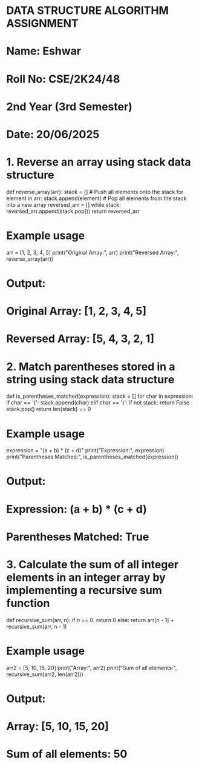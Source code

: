 # DATA STRUCTURE ALGORITHM ASSIGNMENT
# Name: Eshwar
# Roll No: CSE/2K24/48
# 2nd Year (3rd Semester)
# Date: 20/06/2025

# 1. Reverse an array using stack data structure

def reverse_array(arr):
    stack = []
    # Push all elements onto the stack
    for element in arr:
        stack.append(element)
    # Pop all elements from the stack into a new array
    reversed_arr = []
    while stack:
        reversed_arr.append(stack.pop())
    return reversed_arr

# Example usage
arr = [1, 2, 3, 4, 5]
print("Original Array:", arr)
print("Reversed Array:", reverse_array(arr))

# Output:
# Original Array: [1, 2, 3, 4, 5]
# Reversed Array: [5, 4, 3, 2, 1]


# 2. Match parentheses stored in a string using stack data structure

def is_parentheses_matched(expression):
    stack = []
    for char in expression:
        if char == '(':
            stack.append(char)
        elif char == ')':
            if not stack:
                return False
            stack.pop()
    return len(stack) == 0

# Example usage
expression = "(a + b) * (c + d)"
print("Expression:", expression)
print("Parentheses Matched:", is_parentheses_matched(expression))

# Output:
# Expression: (a + b) * (c + d)
# Parentheses Matched: True


# 3. Calculate the sum of all integer elements in an integer array by implementing a recursive sum function

def recursive_sum(arr, n):
    if n == 0:
        return 0
    else:
        return arr[n - 1] + recursive_sum(arr, n - 1)

# Example usage
arr2 = [5, 10, 15, 20]
print("Array:", arr2)
print("Sum of all elements:", recursive_sum(arr2, len(arr2)))

# Output:
# Array: [5, 10, 15, 20]
# Sum of all elements: 50
